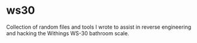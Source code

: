ws30
====

Collection of random files and tools I wrote to assist in reverse engineering and hacking the Withings WS-30 bathroom scale.
